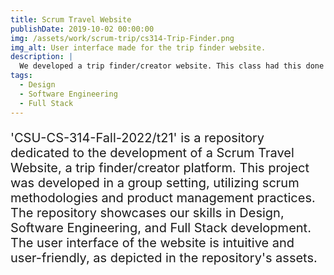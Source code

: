 ```yaml
---
title: Scrum Travel Website
publishDate: 2019-10-02 00:00:00
img: /assets/work/scrum-trip/cs314-Trip-Finder.png
img_alt: User interface made for the trip finder website.
description: |
  We developed a trip finder/creator website. This class had this done in a group setting with scrums and product managers.
tags:
  - Design
  - Software Engineering
  - Full Stack
---
```


<!-- <img
  src="/assets/work/scrum-trip/cs314-Trip-Finder.png"
  width="715"
  height="748"
  alt="Image of the user interface made for the trip finder website."
> -->
<P
  style="font-size:20px;"
>
'CSU-CS-314-Fall-2022/t21' is a repository dedicated to the development of a Scrum Travel Website, a trip finder/creator platform. This project was developed in a group setting, utilizing scrum methodologies and product management practices. The repository showcases our skills in Design, Software Engineering, and Full Stack development. The user interface of the website is intuitive and user-friendly, as depicted in the repository's assets.
</p>